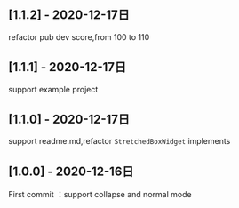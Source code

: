 ## [1.1.2] - 2020-12-17日

refactor pub dev score,from 100 to 110

## [1.1.1] - 2020-12-17日

support example project

## [1.1.0] - 2020-12-17日

support readme.md,refactor ``StretchedBoxWidget`` implements

## [1.0.0] - 2020-12-16日

First commit ：support collapse and normal mode
